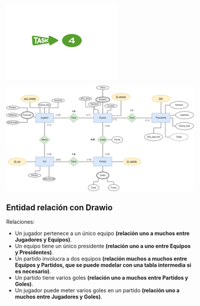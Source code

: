 <img src="https://github.com/aguemarrero/base-datos/blob/main/tareas/Unidad-2/Unidad-2-3/tarea-4/img/tarea5%20(1).png" alt="Unidad 4" width="300" height="200">


![Tarea cuatro diagrama](https://github.com/aguemarrero/base-datos/blob/main/tareas/Unidad-2/Unidad-2-3/tarea-4/img/EntidadRelacion.drawio.png)

## Entidad relación con Drawio

Relaciones: 
- Un jugador pertenece a un único equipo **(relación uno a muchos entre Jugadores y Equipos)**.
- Un equipo tiene un único presidente **(relación uno a uno entre Equipos y Presidentes)**.
- Un partido involucra a dos equipos **(relación muchos a muchos entre Equipos y Partidos, que se puede modelar con una tabla intermedia si es necesario)**.
- Un partido tiene varios goles **(relación uno a muchos entre Partidos y Goles)**.
- Un jugador puede meter varios goles en un partido **(relación uno a muchos entre Jugadores y Goles)**.

